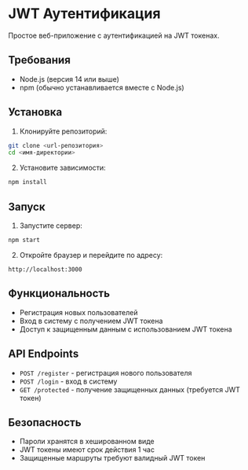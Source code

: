 # JWT Аутентификация

Простое веб-приложение с аутентификацией на JWT токенах.

## Требования

- Node.js (версия 14 или выше)
- npm (обычно устанавливается вместе с Node.js)

## Установка

1. Клонируйте репозиторий:
```bash
git clone <url-репозитория>
cd <имя-директории>
```

2. Установите зависимости:
```bash
npm install
```

## Запуск

1. Запустите сервер:
```bash
npm start
```

2. Откройте браузер и перейдите по адресу:
```
http://localhost:3000
```

## Функциональность

- Регистрация новых пользователей
- Вход в систему с получением JWT токена
- Доступ к защищенным данным с использованием JWT токена

## API Endpoints

- `POST /register` - регистрация нового пользователя
- `POST /login` - вход в систему
- `GET /protected` - получение защищенных данных (требуется JWT токен)

## Безопасность

- Пароли хранятся в хешированном виде
- JWT токены имеют срок действия 1 час
- Защищенные маршруты требуют валидный JWT токен 